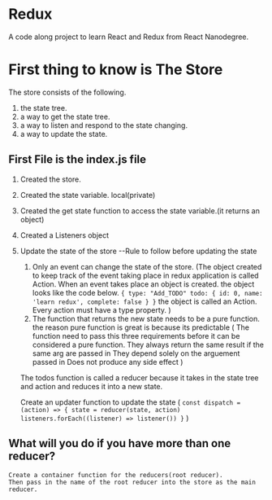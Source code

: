 # Redux
A code along project to learn React and Redux from React Nanodegree.

# First thing to know is The Store

The store consists of the following.

1. the state tree.
2. a way to get the state tree.
3. a way to listen and respond to the state changing.
4. a way to update the state.

## First File is the index.js file
1. Created the store.
2. Created the state variable. local(private)
3. Created the get state function to access the state variable.(it returns an object)
4. Created a Listeners object
5. Update the state of the store
    --Rule to follow before updating the state
    1. Only an event can change the state of the store. 
    (The object created to keep track of the event taking place in redux application is called Action. When an event takes place an object is created. the object looks like the code below.
    `{
        type: "Add_TODO"
        todo: {
            id: 0,
            name: 'learn redux',
            complete: false
        }
    }`
    the object is called an Action. Every action must have a type property.
    )
    2. The function that returns the new state needs to be a pure function. the reason pure function is great is because its predictable ( The function need to pass this three requirements before it can be considered a pure function.
        They always return the same result if the same arg are passed in
        They depend solely on the arguement passed in
        Does not produce any side effect
    )

    The todos function is called a reducer because it takes in the state tree and action and reduces it into a new state.

    Create an updater function to update the state (
        `
            const dispatch = (action) => {
                state = reducer(state, action)
                listeners.forEach((listener) => listener())
            }
        `
    )

## What will you do if you have more than one reducer?
    Create a container function for the reducers(root reducer).
    Then pass in the name of the root reducer into the store as the main reducer.
    
